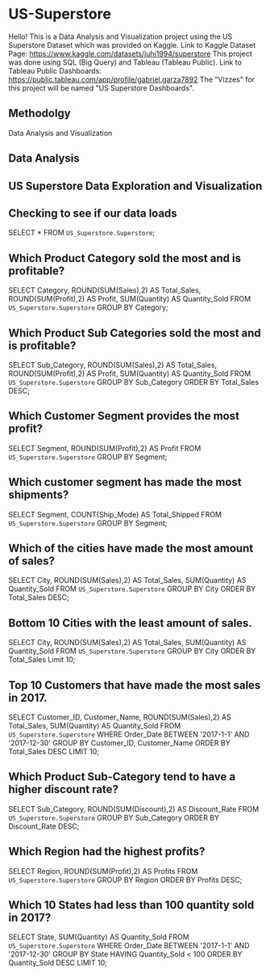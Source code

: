 # US-Superstore
Hello! This is a Data Analysis and Visualization project using the US Superstore Dataset which was provided on Kaggle.
Link to Kaggle Dataset Page: https://www.kaggle.com/datasets/juhi1994/superstore
This project was done using SQL (Big Query) and Tableau (Tableau Public).
Link to Tableau Public Dashboards: https://public.tableau.com/app/profile/gabriel.garza7892
The "Vizzes" for this project will be named "US Superstore Dashboards".

## Methodolgy
Data Analysis and Visualization

## Data Analysis
## US Superstore Data Exploration and Visualization
## Checking to see if our data loads
SELECT 
  *
FROM
  `US_Superstore.Superstore`;

## Which Product Category sold the most and is profitable?
SELECT 
  Category,
  ROUND(SUM(Sales),2) AS Total_Sales,
  ROUND(SUM(Profit),2) AS Profit,
  SUM(Quantity) AS Quantity_Sold
FROM
  `US_Superstore.Superstore`
GROUP BY
  Category;


## Which Product Sub Categories sold the most and is profitable? 
SELECT 
  Sub_Category,
  ROUND(SUM(Sales),2) AS Total_Sales,
  ROUND(SUM(Profit),2) AS Profit,
  SUM(Quantity) AS Quantity_Sold
FROM
  `US_Superstore.Superstore`
GROUP BY
  Sub_Category
ORDER BY
  Total_Sales DESC;

## Which Customer Segment provides the most profit?
SELECT
  Segment,
  ROUND(SUM(Profit),2) AS Profit
FROM
  `US_Superstore.Superstore`
GROUP BY
  Segment;

## Which customer segment has made the most shipments?
SELECT
  Segment,
  COUNT(Ship_Mode) AS Total_Shipped
FROM
  `US_Superstore.Superstore`
GROUP BY 
  Segment;

## Which of the cities have made the most amount of sales?
SELECT
  City,
  ROUND(SUM(Sales),2) AS Total_Sales,
  SUM(Quantity) AS Quantity_Sold
FROM
  `US_Superstore.Superstore`
GROUP BY
  City
ORDER BY
  Total_Sales DESC;

## Bottom 10 Cities with the least amount of sales.
SELECT
  City,
  ROUND(SUM(Sales),2) AS Total_Sales,
  SUM(Quantity) AS Quantity_Sold
FROM
  `US_Superstore.Superstore`
GROUP BY
  City
ORDER BY
  Total_Sales
Limit 10;

## Top 10 Customers that have made the most sales in 2017.
SELECT
  Customer_ID,
  Customer_Name,
  ROUND(SUM(Sales),2) AS Total_Sales,
  SUM(Quantity) AS Quantity_Sold
FROM
  `US_Superstore.Superstore`
WHERE
  Order_Date BETWEEN '2017-1-1' AND '2017-12-30'
GROUP BY
  Customer_ID,
  Customer_Name
ORDER BY
  Total_Sales DESC
LIMIT
  10;

## Which Product Sub-Category tend to have a higher discount rate?
SELECT
  Sub_Category,
  ROUND(SUM(Discount),2) AS Discount_Rate
FROM
  `US_Superstore.Superstore`
GROUP BY
  Sub_Category
ORDER BY
  Discount_Rate DESC;

## Which Region had the highest profits?
SELECT
  Region,
  ROUND(SUM(Profit),2) AS Profits
FROM
  `US_Superstore.Superstore`
GROUP BY
  Region
ORDER BY
  Profits DESC;

## Which 10 States had less than 100 quantity sold in 2017?
SELECT
  State,
  SUM(Quantity) AS Quantity_Sold
FROM
  `US_Superstore.Superstore`
WHERE
  Order_Date BETWEEN '2017-1-1' AND '2017-12-30'
GROUP BY
  State
HAVING
  Quantity_Sold < 100
ORDER BY
  Quantity_Sold DESC
LIMIT
  10;
